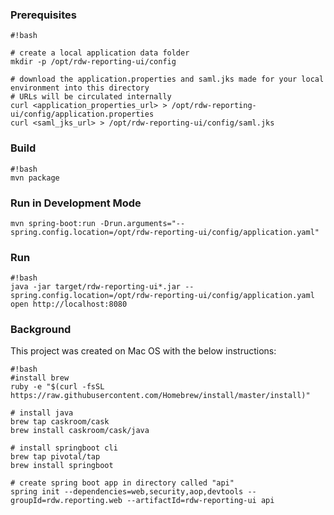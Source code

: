 ### Prerequisites ###
```
#!bash

# create a local application data folder
mkdir -p /opt/rdw-reporting-ui/config

# download the application.properties and saml.jks made for your local environment into this directory
# URLs will be circulated internally
curl <application_properties_url> > /opt/rdw-reporting-ui/config/application.properties
curl <saml_jks_url> > /opt/rdw-reporting-ui/config/saml.jks
```
### Build ###
```
#!bash
mvn package
```
### Run in Development Mode
```
mvn spring-boot:run -Drun.arguments="--spring.config.location=/opt/rdw-reporting-ui/config/application.yaml"
```
### Run ###
```
#!bash
java -jar target/rdw-reporting-ui*.jar --spring.config.location=/opt/rdw-reporting-ui/config/application.yaml
open http://localhost:8080
```
### Background ###
This project was created on Mac OS with the below instructions:
```
#!bash
#install brew
ruby -e "$(curl -fsSL https://raw.githubusercontent.com/Homebrew/install/master/install)"

# install java
brew tap caskroom/cask
brew install caskroom/cask/java

# install springboot cli
brew tap pivotal/tap
brew install springboot

# create spring boot app in directory called "api"
spring init --dependencies=web,security,aop,devtools --groupId=rdw.reporting.web --artifactId=rdw-reporting-ui api
```
